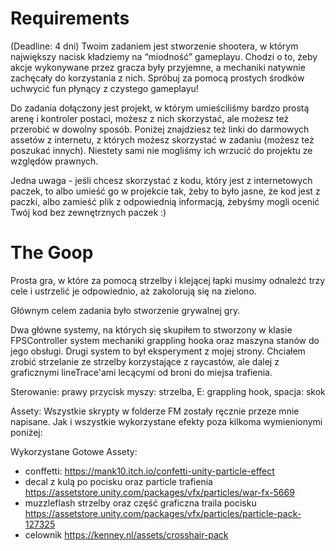 # Requirements
(Deadline: 4 dni)
Twoim zadaniem jest stworzenie shootera, w którym największy nacisk kładziemy na “miodność” gameplayu. Chodzi o to, żeby akcje wykonywane przez gracza były przyjemne, a mechaniki natywnie zachęcały do korzystania z nich. Spróbuj za pomocą prostych środków uchwycić fun płynący z czystego gameplayu!

Do zadania dołączony jest projekt, w którym umieściliśmy bardzo prostą arenę i kontroler postaci, możesz z nich skorzystać, ale możesz też przerobić w dowolny sposób. Poniżej znajdziesz też linki do darmowych assetów z internetu, z których możesz skorzystać w zadaniu (możesz też poszukać innych). Niestety sami nie mogliśmy ich wrzucić do projektu ze względów prawnych.

Jedna uwaga - jeśli chcesz skorzystać z kodu, który jest z internetowych paczek, to albo umieść go w projekcie tak, żeby to było jasne, że kod jest z paczki, albo zamieść plik z odpowiednią informacją, żebyśmy mogli ocenić Twój kod bez zewnętrznych paczek :)


# The Goop

Prosta gra, w które za pomocą strzelby i klejącej łapki musimy odnaleźć trzy cele i ustrzelić je odpowiednio, aż zakolorują się na zielono.

Głównym celem zadania było stworzenie grywalnej gry.

Dwa główne systemy, na których się skupiłem to stworzony w klasie FPSController system mechaniki grappling hooka oraz maszyna stanów do jego obsługi.
Drugi system to był eksperyment z mojej strony. Chciałem zrobić strzelanie ze strzelby korzystające z raycastów, ale dalej z graficznymi lineTrace'ami lecącymi od broni do miejsa trafienia. 

Sterowanie:
prawy przycisk myszy: strzelba, E: grappling hook, spacja: skok

Assety:
Wszystkie skrypty w folderze FM zostały ręcznie przeze mnie napisane. Jak i wszystkie wykorzystane efekty poza kilkoma wymienionymi poniżej:

Wykorzystane Gotowe Assety:
- conffetti: https://mank10.itch.io/confetti-unity-particle-effect
- decal z kulą po pocisku oraz particle trafienia https://assetstore.unity.com/packages/vfx/particles/war-fx-5669
- muzzleflash strzelby oraz część graficzna traila pocisku https://assetstore.unity.com/packages/vfx/particles/particle-pack-127325
- celownik https://kenney.nl/assets/crosshair-pack
